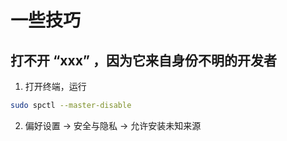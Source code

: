 # 一些技巧

## 打不开 “xxx” ，因为它来自身份不明的开发者

1. 打开终端，运行

```bash
sudo spctl --master-disable
```

2. 偏好设置 -> 安全与隐私 -> 允许安装未知来源
